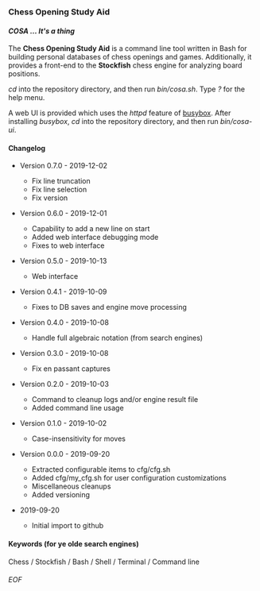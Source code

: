 ### Chess Opening Study Aid
#### *COSA ... It's a thing*
The **Chess Opening Study Aid** is a command line tool written in Bash for
building personal databases of chess openings and games.  Additionally, it
provides a front-end to the **Stockfish** chess engine for analyzing board
positions.

*cd* into the repository directory, and then run *bin/cosa.sh*.  Type *?*
for the help menu.

A web UI is provided which uses the *httpd* feature of
[busybox](https://busybox.net).  After installing *busybox*, *cd* into the
repository directory, and then run *bin/cosa-ui*.

#### Changelog

* Version 0.7.0 - 2019-12-02
    * Fix line truncation
    * Fix line selection
    * Fix version

* Version 0.6.0 - 2019-12-01
    * Capability to add a new line on start
    * Added web interface debugging mode
    * Fixes to web interface

* Version 0.5.0 - 2019-10-13
    * Web interface

* Version 0.4.1 - 2019-10-09
    * Fixes to DB saves and engine move processing

* Version 0.4.0 - 2019-10-08
    * Handle full algebraic notation (from search engines)

* Version 0.3.0 - 2019-10-08
    * Fix en passant captures

* Version 0.2.0 - 2019-10-03
    * Command to cleanup logs and/or engine result file
    * Added command line usage

* Version 0.1.0 - 2019-10-02
    * Case-insensitivity for moves

* Version 0.0.0 - 2019-09-20
    * Extracted configurable items to cfg/cfg.sh
    * Added cfg/my_cfg.sh for user configuration customizations
    * Miscellaneous cleanups
    * Added versioning

* 2019-09-20
    * Initial import to github

#### Keywords (for ye olde search engines)

Chess / Stockfish / Bash / Shell / Terminal / Command line

###### EOF
